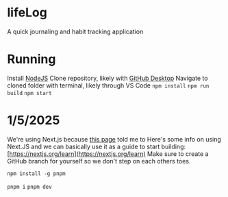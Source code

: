 # lifeLog
A quick journaling and habit tracking application



# Running
Install [NodeJS](https://nodejs.org/dist/v22.12.0/node-v22.12.0-x64.msi)
Clone repository, likely with [GitHub Desktop](https://central.github.com/deployments/desktop/desktop/latest/win32)
Navigate to cloned folder with terminal, likely through VS Code
`npm install`
`npm run build`
`npm start`

# 1/5/2025
We're using Next.js because [this page](https://react.dev/learn/start-a-new-react-project) told me to
Here's some info on using Next.JS and we can basically use it as a guide to start building: [https://nextjs.org/learn](https://nextjs.org/learn)
Make sure to create a GitHub branch for yourself so we don't step on each others toes.



`npm install -g pnpm`

`pnpm i`
`pnpm dev`
